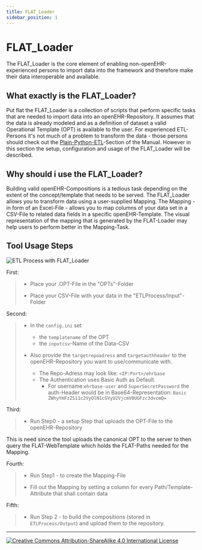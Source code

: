 ```yaml
---
title: FLAT_Loader
sidebar_position: 1
---
```


# FLAT_Loader

The FLAT_Loader is the core element of enabling non-openEHR-experienced persons to import data into the framework and therefore make their data interoperable and available.

## What exactly is the FLAT_Loader?

Put flat the FLAT_Loader is a collection of scripts that perform specific tasks that are needed to import data into an openEHR-Repository. It assumes that the data is already modeled and as a definition of dataset a valid Operational Template (OPT) is available to the user. For experienced ETL-Persons it's not much of a problem to transform the data - those persons should check out the [Plain-Python-ETL](../plain_python_etl/plain_python_etl.md)-Section of the Manual. However in this section the setup, configuration and usage of the FLAT_Loader will be described.

## Why should i use the FLAT_Loader?
Building valid openEHR-Compositions is a tedious task depending on the extent of the concept/template that needs to be served. The FLAT_Loader allows you to transform data using a user-supplied Mapping. The Mapping - in form of an Excel-File - allows you to map columns of your data set in a CSV-File to related data fields in a specific openEHR-Template. The visual representation of the mapping that is generated by the FLAT-Loader may help users to perform better in the Mapping-Task.

## Tool Usage Steps

![ETL Process with FLAT_Loader](/img/00_etl_process_openEHR_py-svg.png)

First:
> - Place your .OPT-File in the "OPTs"-Folder   
> 
> - Place your CSV-File with your data in the "ETLProcess/Input"-Folder

Second:
> - In the `config.ini` set
>   - the `templatename` of the OPT 
>   - the `inputcsv`-Name of the Data-CSV
>
> - Also provide the `targetrepoadress` and `targetauthheader` to the openEHR-Repository you want to use/communicate with.
>   - The Repo-Adress may look like: `<IP:Port>/ehrbase`
>   - The Authentication uses Basic Auth as Default. 
>     - For username:`ehrbase-user` and `SuperSecretPassword` the auth-Header would be in Base64-Representation: `Basic ZWhyYmFzZS11c2VyOlN1cGVyU2VjcmV0UGFzc3dvcmQ=`

Third:
> - Run Step0 - a setup Step that uploads the OPT-File to the openEHR-Repository
> 

This is need since the tool uploads the canonical OPT to the server to then query the FLAT-WebTemplate which holds the FLAT-Paths needed for the Mapping.

Fourth:
> - Run Step1 - to create the Mapping-File
>
> - Fill out the Mapping by setting a column for every Path/Template-Attribute that shall contain data

Fifth:
> - Run Step 2 - to build the compositions (stored in `ETLProcess/Output`) and upload them to the repository.

---
[![Creative Commons Attribution-ShareAlike 4.0 International License](https://i.creativecommons.org/l/by-sa/4.0/88x31.png "Creative Commons Attribution-ShareAlike 4.0 International License")](http://creativecommons.org/licenses/by-sa/4.0/)